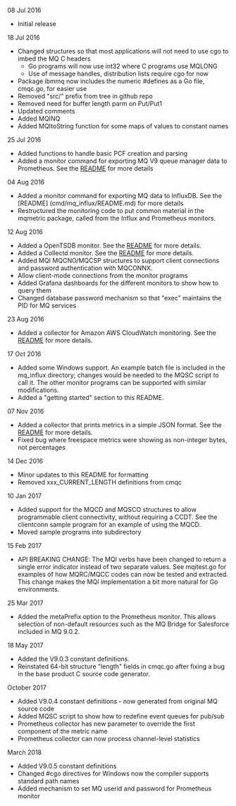 
08 Jul 2016
* Initial release

18 Jul 2016
* Changed structures so that most applications will not need to use cgo to imbed the MQ C headers
  * Go programs will now use int32 where C programs use MQLONG
  * Use of message handles, distribution lists require cgo for now
* Package ibmmq now includes the numeric #defines as a Go file, cmqc.go, for easier use
* Removed "src/" prefix from tree in github repo
* Removed need for buffer length parm on Put/Put1
* Updated comments
* Added MQINQ
* Added MQItoString function for some maps of values to constant names

25 Jul 2016
* Added functions to handle basic PCF creation and parsing
* Added a monitor command for exporting MQ V9 queue manager data to Prometheus. See
the [README](cmd/mq_prometheus/README.md) for more details

04 Aug 2016
* Added a monitor command for exporting MQ data to InfluxDB. See the [README]
(cmd/mq_influx/README.md) for more details
* Restructured the monitoring code to put common material in the mqmetric
package, called from the Influx and Prometheus monitors.

12 Aug 2016
* Added a OpenTSDB monitor. See the [README](cmd/mq_opentsdb/README.md) for
more details.
* Added a Collectd monitor. See the [README](cmd/mq_coll/README.md) for
more details.
* Added MQI MQCNO/MQCSP structures to support client connections and password authentication
with MQCONNX.
* Allow client-mode connections from the monitor programs
* Added Grafana dashboards for the different monitors to show how to query them
* Changed database password mechanism so that "exec" maintains the PID for MQ services

23 Aug 2016
* Added a collector for Amazon AWS CloudWatch monitoring. See the [README](cmd/mq_aws/README.md)
for more details.

17 Oct 2016
* Added some Windows support. An example batch file is included in the mq_influx directory;
changes would be needed to the MQSC script to call it. The other monitor programs can be
supported with similar modifications.
* Added a "getting started" section to this README.

07 Nov 2016
* Added a collector that prints metrics in a simple JSON format.
See the [README](cmd/mq_json/README.md) for more details.
* Fixed bug where freespace metrics were showing as non-integer bytes, not percentages

14 Dec 2016
* Minor updates to this README for formatting
* Removed xxx_CURRENT_LENGTH definitions from cmqc

10 Jan 2017
* Added support for the MQCD and MQSCO structures to allow programmable client
connectivity, without requiring a CCDT. See the clientconn sample program
for an example of using the MQCD.
* Moved sample programs into subdirectory

15 Feb 2017
* API BREAKING CHANGE: The MQI verbs have been changed to return a single
error indicator instead of two separate values. See mqitest.go for
examples of how MQRC/MQCC codes can now be tested and extracted. This change
makes the MQI implementation a bit more natural for Go environments.

25 Mar 2017
* Added the metaPrefix option to the Prometheus monitor. This allows selection of non-default resources such as the MQ Bridge for Salesforce included in MQ 9.0.2.

18 May 2017
* Added the V9.0.3 constant definitions.
* Reinstated 64-bit structure "length" fields in
cmqc.go after fixing a bug in the base product C source code generator.

October 2017
* Added V9.0.4 constant definitions - now generated from original MQ source code
* Added MQSC script to show how to redefine event queues for pub/sub
* Prometheus collector has new parameter to override the first component of the metric name
* Prometheus collector can now process channel-level statistics

March 2018
* Added V9.0.5 constant definitions
* Changed #cgo directives for Windows now the compiler supports standard path names
* Added mechanism to set MQ userid and password for Prometheus monitor


